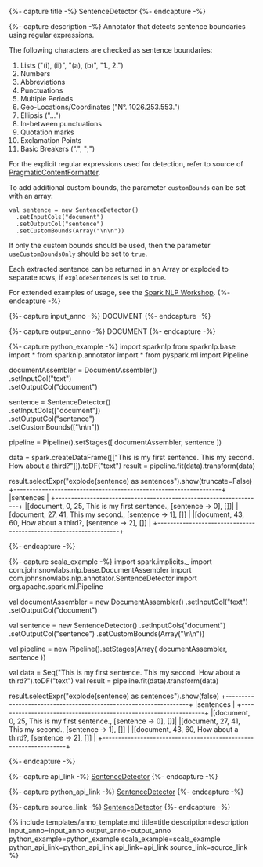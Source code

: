 {%- capture title -%}
SentenceDetector
{%- endcapture -%}

{%- capture description -%}
Annotator that detects sentence boundaries using regular expressions.

The following characters are checked as sentence boundaries:

1. Lists ("(i), (ii)", "(a), (b)", "1., 2.")
2. Numbers
3. Abbreviations
4. Punctuations
5. Multiple Periods
6. Geo-Locations/Coordinates ("N°. 1026.253.553.")
7. Ellipsis ("...")
8. In-between punctuations
9. Quotation marks
10. Exclamation Points
11. Basic Breakers (".", ";")

For the explicit regular expressions used for detection, refer to source of
[PragmaticContentFormatter](https://github.com/JohnSnowLabs/spark-nlp/blob/master/src/main/scala/com/johnsnowlabs/nlp/annotators/sbd/pragmatic/PragmaticContentFormatter.scala).

To add additional custom bounds, the parameter `customBounds` can be set with an array:

```
val sentence = new SentenceDetector()
  .setInputCols("document")
  .setOutputCol("sentence")
  .setCustomBounds(Array("\n\n"))
```

If only the custom bounds should be used, then the parameter `useCustomBoundsOnly` should be set to `true`.

Each extracted sentence can be returned in an Array or exploded to separate rows,
if `explodeSentences` is set to `true`.

For extended examples of usage, see the [Spark NLP Workshop](https://github.com/JohnSnowLabs/spark-nlp-workshop/blob/master/tutorials/Certification_Trainings/Public/2.Text_Preprocessing_with_SparkNLP_Annotators_Transformers.ipynb).
{%- endcapture -%}

{%- capture input_anno -%}
DOCUMENT
{%- endcapture -%}

{%- capture output_anno -%}
DOCUMENT
{%- endcapture -%}

{%- capture python_example -%}
import sparknlp
from sparknlp.base import *
from sparknlp.annotator import *
from pyspark.ml import Pipeline

documentAssembler = DocumentAssembler() \
    .setInputCol("text") \
    .setOutputCol("document")

sentence = SentenceDetector() \
    .setInputCols(["document"]) \
    .setOutputCol("sentence") \
    .setCustomBounds(["\n\n"])

pipeline = Pipeline().setStages([
    documentAssembler,
    sentence
])

data = spark.createDataFrame([["This is my first sentence. This my second. How about a third?"]]).toDF("text")
result = pipeline.fit(data).transform(data)

result.selectExpr("explode(sentence) as sentences").show(truncate=False)
+------------------------------------------------------------------+
|sentences                                                         |
+------------------------------------------------------------------+
|[document, 0, 25, This is my first sentence., [sentence -> 0], []]|
|[document, 27, 41, This my second., [sentence -> 1], []]          |
|[document, 43, 60, How about a third?, [sentence -> 2], []]       |
+------------------------------------------------------------------+

{%- endcapture -%}

{%- capture scala_example -%}
import spark.implicits._
import com.johnsnowlabs.nlp.base.DocumentAssembler
import com.johnsnowlabs.nlp.annotator.SentenceDetector
import org.apache.spark.ml.Pipeline

val documentAssembler = new DocumentAssembler()
  .setInputCol("text")
  .setOutputCol("document")

val sentence = new SentenceDetector()
  .setInputCols("document")
  .setOutputCol("sentence")
  .setCustomBounds(Array("\n\n"))

val pipeline = new Pipeline().setStages(Array(
  documentAssembler,
  sentence
))

val data = Seq("This is my first sentence. This my second. How about a third?").toDF("text")
val result = pipeline.fit(data).transform(data)

result.selectExpr("explode(sentence) as sentences").show(false)
+------------------------------------------------------------------+
|sentences                                                         |
+------------------------------------------------------------------+
|[document, 0, 25, This is my first sentence., [sentence -> 0], []]|
|[document, 27, 41, This my second., [sentence -> 1], []]          |
|[document, 43, 60, How about a third?, [sentence -> 2], []]       |
+------------------------------------------------------------------+

{%- endcapture -%}

{%- capture api_link -%}
[SentenceDetector](/api/com/johnsnowlabs/nlp/annotators/sbd/pragmatic/SentenceDetector)
{%- endcapture -%}

{%- capture python_api_link -%}
[SentenceDetector](/api/python/reference/autosummary/sparknlp/annotator/sentence/sentence_detector/index.html#sparknlp.annotator.sentence.sentence_detector.SentenceDetector)
{%- endcapture -%}

{%- capture source_link -%}
[SentenceDetector](https://github.com/JohnSnowLabs/spark-nlp/tree/master/src/main/scala/com/johnsnowlabs/nlp/annotators/sbd/pragmatic/SentenceDetector.scala)
{%- endcapture -%}

{% include templates/anno_template.md
title=title
description=description
input_anno=input_anno
output_anno=output_anno
python_example=python_example
scala_example=scala_example
python_api_link=python_api_link
api_link=api_link
source_link=source_link
%}